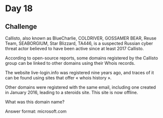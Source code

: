 # Day 18

## Challenge

Callisto, also known as BlueCharlie, COLDRIVER, GOSSAMER BEAR, Reuse Team, SEABORGIUM, Star Blizzard, TA446, is a suspected Russian cyber threat actor believed to have been active since at least 2017  Callisto.

According to open-source reports, some domains registered by the Callisto group can be linked to other domains using their Whois records.

The website live-login.info was registered nine years ago, and traces of it can be found using sites that offer « whois history ».

Other domains were registered with the same email, including one created in January 2016, leading to a steroids site. This site is now offline.

What was this domain name?

Answer format: microsoft.com

